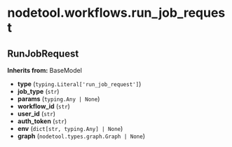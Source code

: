 # nodetool.workflows.run_job_request

## RunJobRequest

**Inherits from:** BaseModel

- **type** (`typing.Literal['run_job_request']`)
- **job_type** (`str`)
- **params** (`typing.Any | None`)
- **workflow_id** (`str`)
- **user_id** (`str`)
- **auth_token** (`str`)
- **env** (`dict[str, typing.Any] | None`)
- **graph** (`nodetool.types.graph.Graph | None`)

